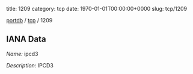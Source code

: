 title: 1209
category: tcp
date: 1970-01-01T00:00:00+0000
slug: tcp/1209

[portdb](/) / [tcp](/category/tcp.html) / 1209


## IANA Data

_Name:_ ipcd3

_Description:_ IPCD3

